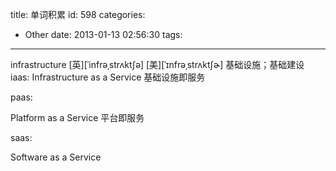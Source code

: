 title: 单词积累
id: 598
categories:
  - Other
date: 2013-01-13 02:56:30
tags:
---

infrastructure [英][ˈinfrəˌstrʌktʃə] [美][ˈɪnfrəˌstrʌktʃɚ]
基础设施；基础建设
iaas:
Infrastructure as a Service 基础设施即服务

paas:

Platform as a Service 平台即服务

saas:

Software as a Service
